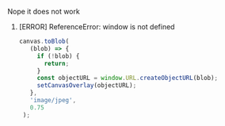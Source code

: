 Nope it does not work

1. [ERROR] ReferenceError: window is not defined
   ```ts
   canvas.toBlob(
      (blob) => {
        if (!blob) {
          return;
        }
        const objectURL = window.URL.createObjectURL(blob);
        setCanvasOverlay(objectURL);
      },
      'image/jpeg',
      0.75
    );
   ```